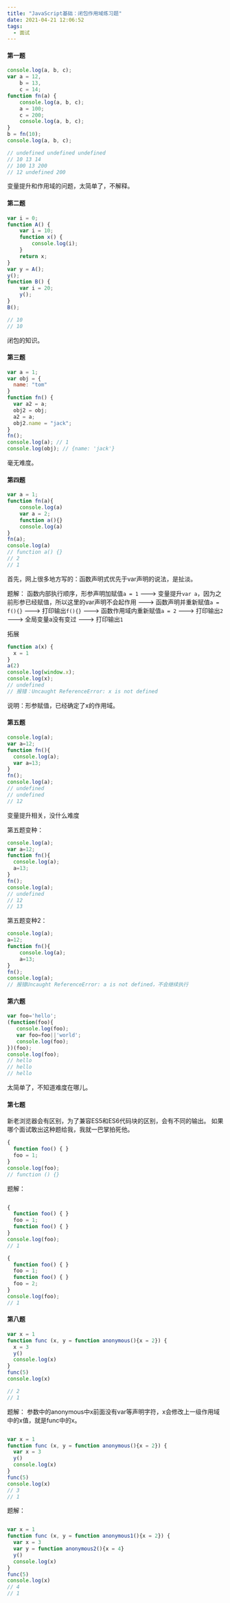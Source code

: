 ```yaml
---
title: "JavaScript基础：闭包作用域练习题"
date: 2021-04-21 12:06:52
tags:
  - 面试
---
```


<!--banner-pic|sticker|content-img|content-img-half-->

#### 第一题

```js
console.log(a, b, c); 
var a = 12,
    b = 13,
    c = 14;
function fn(a) {
    console.log(a, b, c); 
    a = 100;
    c = 200;
    console.log(a, b, c); 
}
b = fn(10);
console.log(a, b, c); 

// undefined undefined undefined
// 10 13 14
// 100 13 200
// 12 undefined 200
```

变量提升和作用域的问题，太简单了，不解释。

#### 第二题

```js
var i = 0;
function A() {
    var i = 10;
    function x() {
        console.log(i);
    }
    return x;
}
var y = A();
y();
function B() {
    var i = 20;
    y();
}
B();

// 10
// 10
```

闭包的知识。

#### 第三题

```js
var a = 1;
var obj = {
  name: "tom"
}
function fn() {
  var a2 = a;
  obj2 = obj;
  a2 = a;
  obj2.name = "jack";
}
fn();
console.log(a); // 1
console.log(obj); // {name: 'jack'}
```

毫无难度。

#### 第四题

```js
var a = 1;
function fn(a){
    console.log(a)
    var a = 2;
    function a(){}
    console.log(a)
}
fn(a);
console.log(a)
// function a() {}
// 2
// 1
```

首先，网上很多地方写的：函数声明式优先于var声明的说法，是扯淡。

题解：
函数内部执行顺序，形参声明加赋值`a = 1` ---> 变量提升`var a`，因为之前形参已经赋值，所以这里的var声明不会起作用 ---> 函数声明并重新赋值`a = f(){}` ---> 打印输出`f(){}` ---> 函数作用域内重新赋值`a = 2` ---> 打印输出`2` ---> 全局变量a没有变过 ---> 打印输出`1`

拓展

```js
function a(x) {
  x = 1
}
a(2)
console.log(window.x);
console.log(x);
// undefined
// 报错：Uncaught ReferenceError: x is not defined
```

说明：形参赋值，已经确定了x的作用域。

#### 第五题

```js
console.log(a); 
var a=12; 
function fn(){
  console.log(a); 
  var a=13;   
}
fn();   
console.log(a);
// undefined
// undefined
// 12
```

变量提升相关，没什么难度


第五题变种：

```js
console.log(a); 
var a=12;
function fn(){
  console.log(a);
  a=13;
}
fn();
console.log(a);
// undefined
// 12
// 13
```

第五题变种2：

```js
console.log(a);
a=12;
function fn(){
    console.log(a);
    a=13;   
}
fn();
console.log(a);
// 报错Uncaught ReferenceError: a is not defined，不会继续执行
```

<!-- more -->

#### 第六题

```js
var foo='hello'; 
(function(foo){
   console.log(foo);
   var foo=foo||'world';
   console.log(foo);
})(foo);
console.log(foo);
// hello
// hello
// hello
```

太简单了，不知道难度在哪儿。

#### 第七题

新老浏览器会有区别，为了兼容ES5和ES6代码块的区别，会有不同的输出。
如果哪个面试敢出这种题给我，我就一巴掌拍死他。

```js
{
  function foo() { }
  foo = 1;
}
console.log(foo);
// function () {}
```

题解：

<img alt="" class="content-img" src="https://slybootslion-blog.oss-cn-chengdu.aliyuncs.com/blog/2021-04-21/3e61d1d50fdfee7f7b674b34b2e9082e.png?x-oss-process=image/auto-orient,1/quality,q_80/watermark,text_c2x5Ym9vdHNsaW9u,color_ffffff,size_40,shadow_70,t_74,x_10,y_10"/>

```js
{
  function foo() { }
  foo = 1;
  function foo() { }
}
console.log(foo);
// 1
```

```js
{
  function foo() { }
  foo = 1;
  function foo() { }
  foo = 2;
}
console.log(foo);
// 1
```

#### 第八题

```js
var x = 1
function func (x, y = function anonymous(){x = 2}) {
  x = 3
  y()
  console.log(x)
}
func(5)
console.log(x)

// 2
// 1
```

题解：
参数中的anonymous中x前面没有var等声明字符，x会修改上一级作用域中的x值，就是func中的x。

<img alt="" class="content-img" src="https://slybootslion-blog.oss-cn-chengdu.aliyuncs.com/blog/2021-04-21/ffd0da8362e78bbabb4988ba860a8daa.png?x-oss-process=image/auto-orient,1/quality,q_80/watermark,text_c2x5Ym9vdHNsaW9u,color_ffffff,size_40,shadow_70,t_74,x_10,y_10"/>

```js
var x = 1
function func (x, y = function anonymous(){x = 2}) {
  var x = 3
  y()
  console.log(x)
}
func(5)
console.log(x)
// 3
// 1
```

题解：

<img alt="" class="content-img" src="https://slybootslion-blog.oss-cn-chengdu.aliyuncs.com/blog/2021-04-21/9b882861471b4d94ccd2410e1a249a30.png?x-oss-process=image/auto-orient,1/quality,q_80/watermark,text_c2x5Ym9vdHNsaW9u,color_ffffff,size_40,shadow_70,t_74,x_10,y_10"/>

```js
var x = 1
function func (x, y = function anonymous1(){x = 2}) {
  var x = 3
  var y = function anonymous2(){x = 4}
  y()
  console.log(x)
}
func(5)
console.log(x)
// 4
// 1
```
